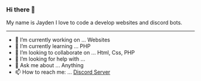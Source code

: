 ### Hi there 👋
My name is Jayden I love to code a develop websites and discord bots.

---

- 🔭 I’m currently working on ... Websites
- 🌱 I’m currently learning ... PHP
- 👯 I’m looking to collaborate on ... Html, Css, PHP
- 🤔 I’m looking for help with ...
- 💬 Ask me about ... Anything
- 📫 How to reach me: ... [Discord Server](https://discord.gg/KEbg2zk5RD)



